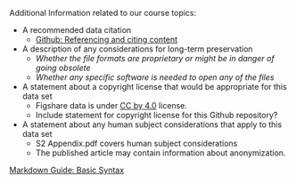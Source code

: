 Additional Information related to our course topics:    
* A recommended data citation   
  * [Github: Referencing and citing content](https://docs.github.com/en/repositories/archiving-a-github-repository/referencing-and-citing-content)
* A description of any considerations for long-term preservation
   * *Whether the file formats are proprietary or might be in danger of going obsolete*   
   * *Whether any specific software is needed to open any of the files*   
* A statement about a copyright license that would be appropriate for this data set   
  * Figshare data is under [CC by 4.0](https://creativecommons.org/licenses/by/4.0/) license.
  * Include statement for copyright license for this Github repository?
* A statement about any human subject considerations that apply to this data set       
    * S2 Appendix.pdf covers human subject considerations
    * The published article may contain information about anonymization.
    
[Markdown Guide: Basic Syntax](https://www.markdownguide.org/basic-syntax)
